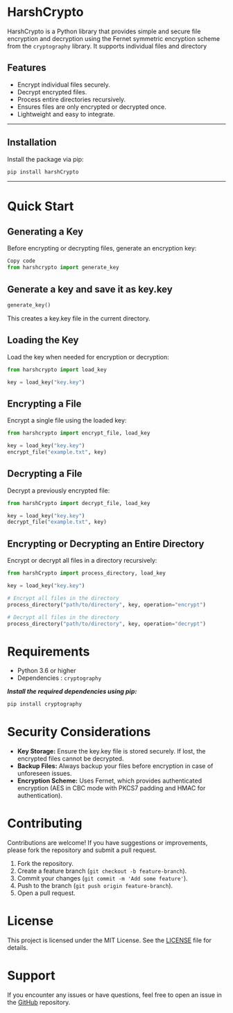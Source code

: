 # HarshCrypto

HarshCrypto is a Python library that provides simple and secure file encryption and decryption using the Fernet symmetric encryption scheme from the `cryptography` library. It supports individual files and directory

## Features

- Encrypt individual files securely.
- Decrypt encrypted files.
- Process entire directories recursively.
- Ensures files are only encrypted or decrypted once.
- Lightweight and easy to integrate.
---

## Installation

Install the package via pip:

```bash
pip install harshCrypto
```

---
# Quick Start
## Generating a Key
Before encrypting or decrypting files, generate an encryption key:
```python
Copy code
from harshcrypto import generate_key
```
## Generate a key and save it as key.key
```python
generate_key()
```
This creates a key.key file in the current directory.

## Loading the Key
Load the key when needed for encryption or decryption:

```python
from harshcrypto import load_key

key = load_key("key.key")
```

## Encrypting a File
Encrypt a single file using the loaded key:

```python
from harshcrypto import encrypt_file, load_key

key = load_key("key.key")
encrypt_file("example.txt", key)
```

## Decrypting a File
Decrypt a previously encrypted file:

```python
from harshCrypto import decrypt_file, load_key

key = load_key("key.key")
decrypt_file("example.txt", key)
```

## Encrypting or Decrypting an Entire Directory
Encrypt or decrypt all files in a directory recursively:

```python
from harshCrypto import process_directory, load_key

key = load_key("key.key")

# Encrypt all files in the directory
process_directory("path/to/directory", key, operation="encrypt")

# Decrypt all files in the directory
process_directory("path/to/directory", key, operation="decrypt")
```

# Requirements
- Python 3.6 or higher
- Dependencies : `cryptography` 

*__Install the required dependencies using pip:__*

```bash
pip install cryptography
```

# Security Considerations
- **Key Storage:** Ensure the key.key file is stored securely. If lost, the encrypted files cannot be decrypted.
- **Backup Files:** Always backup your files before encryption in case of unforeseen issues.
- **Encryption Scheme:** Uses Fernet, which provides authenticated encryption (AES in CBC mode with PKCS7 padding and HMAC for authentication).

# Contributing
Contributions are welcome! If you have suggestions or improvements, please fork the repository and submit a pull request.

1. Fork the repository.
2. Create a feature branch (`git checkout -b feature-branch`).
3. Commit your changes (`git commit -m 'Add some feature'`).
4. Push to the branch (`git push origin feature-branch`).
5. Open a pull request.


# License
This project is licensed under the MIT License. See the [LICENSE]() file for details.

# Support
If you encounter any issues or have questions, feel free to open an issue in the [GitHub](https://github.com/Geeta-Tech/windows-files-locker) repository.